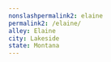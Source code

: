 ```yaml
---
﻿nonslashpermalink2: elaine
permalink2: /elaine/
alley: Elaine
city: Lakeside
state: Montana
---
```

